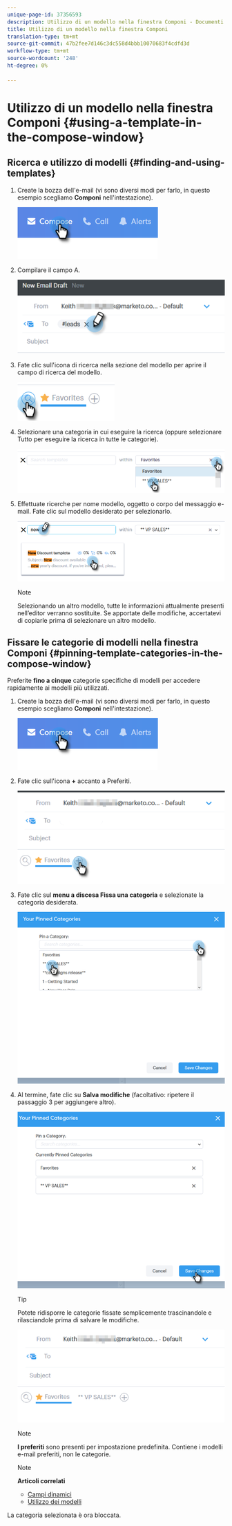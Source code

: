 ```yaml
---
unique-page-id: 37356593
description: Utilizzo di un modello nella finestra Componi - Documenti Marketo - Documentazione prodotto
title: Utilizzo di un modello nella finestra Componi
translation-type: tm+mt
source-git-commit: 47b2fee7d146c3dc558d4bbb10070683f4cdfd3d
workflow-type: tm+mt
source-wordcount: '248'
ht-degree: 0%

---
```



# Utilizzo di un modello nella finestra Componi {#using-a-template-in-the-compose-window}

## Ricerca e utilizzo di modelli {#finding-and-using-templates}

1. Create la bozza dell&#39;e-mail (vi sono diversi modi per farlo, in questo esempio scegliamo **Componi** nell&#39;intestazione).

   ![](assets/one-6.png)

1. Compilare il campo A.

   ![](assets/searching-two.png)

1. Fate clic sull&#39;icona di ricerca nella sezione del modello per aprire il campo di ricerca del modello.

   ![](assets/searching-three.png)

1. Selezionare una categoria in cui eseguire la ricerca (oppure selezionare Tutto per eseguire la ricerca in tutte le categorie).

   ![](assets/searching-four.png)

1. Effettuate ricerche per nome modello, oggetto o corpo del messaggio e-mail. Fate clic sul modello desiderato per selezionarlo.

   ![](assets/searching-five.png)

   >[!NOTE]
   >
   >Selezionando un altro modello, tutte le informazioni attualmente presenti nell’editor verranno sostituite. Se apportate delle modifiche, accertatevi di copiarle prima di selezionare un altro modello.

## Fissare le categorie di modelli nella finestra Componi {#pinning-template-categories-in-the-compose-window}

Preferite **fino a cinque** categorie specifiche di modelli per accedere rapidamente ai modelli più utilizzati.

1. Create la bozza dell&#39;e-mail (vi sono diversi modi per farlo, in questo esempio scegliamo **Componi** nell&#39;intestazione).

   ![](assets/one-6.png)

1. Fate clic sull&#39;icona **+** accanto a Preferiti.

   ![](assets/pinning-two.png)

1. Fate clic sul **menu a discesa Fissa una categoria** e selezionate la categoria desiderata.

   ![](assets/pinning-three.png)

1. Al termine, fate clic su **Salva modifiche** (facoltativo: ripetere il passaggio 3 per aggiungere altro).

   ![](assets/pinning-four.png)

   >[!TIP]
   >
   >Potete ridisporre le categorie fissate semplicemente trascinandole e rilasciandole prima di salvare le modifiche.

   ![](assets/pinning-five.png)

   >[!NOTE]
   >
   >**I preferiti** sono presenti per impostazione predefinita. Contiene i modelli e-mail preferiti, non le categorie.

   >[!NOTE]
   >
   >**Articoli correlati**
   >
   >    
   >    
   >    * [Campi dinamici](http://docs.marketo.com/x/wwDb)
   >    * [Utilizzo dei modelli](http://docs.marketo.com/display/DOCS/Templates)


La categoria selezionata è ora bloccata.